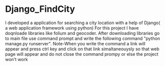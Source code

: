 # Django_FindCity
I developed a application for searching a city location with a help of Django( a web application framework using python)
For this project I have doqnloade libraries like folium and geocoder. After downloading libraries go to main file use command prompt and write the following command "python manage.py runserver".
Note-When you write the command a link will appear and press ctrl key and click on that link simaltaneouysly so that web page will appear and do not close the command prompy or else the project won't work
